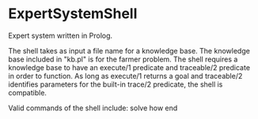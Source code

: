 # ExpertSystemShell
Expert system written in Prolog.

The shell takes as input a file name for a knowledge base. The knowledge base included in "kb.pl" is for the farmer problem. The shell requires a knowledge base to have an execute/1 predicate and traceable/2 predicate in order to function. As long as execute/1 returns a goal and traceable/2 identifies parameters for the built-in trace/2 predicate, the shell is compatible.

Valid commands of the shell include:
solve
how
end
